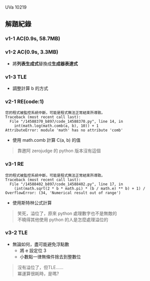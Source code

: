 UVa 10219

## 解題紀錄
### v1-1 AC(0.9s, 58.7MB)

### v1-2 AC(0.9s, 3.3MB)
- 將**列表生成式**替換成**生成器表達式**

### v1-3 TLE
- 調整計算 b 的方式

### v2-1 RE(code:1)
```text
您的程式被監控系統中斷，可能是程式無法正常結束所導致。
Traceback (most recent call last):
  File "/14588370_b897/code_14588370.py", line 14, in 
    int(math.log(math.comb(a, b), 10)) + 1
AttributeError: module 'math' has no attribute 'comb'
```
- 使用 math.comb 計算 C(a, b) 的值
> 靠邀阿 zerojudge 的 python 版本沒有這個

### v3-1 RE
```text
您的程式被監控系統中斷，可能是程式無法正常結束所導致。
Traceback (most recent call last):
  File "/14588402_b897/code_14588402.py", line 17, in 
    (int(math.sqrt(2 * b * math.pi) * (b / math.e) ** b) + 1) /
OverflowError: (34, 'Numerical result out of range')
```
- 使用斯特林公式計算
> 笑死，溢位了，原來 python 處理數字也不是無敵的<br>
> 不曉得其他使用 python 的人是怎麼處理溢位的

### v3-2 TLE
- 無論如何，盡可能避免浮點數
  - 將 e 設定位 3
  - 小數點一律無條件捨去到整數位
> 沒有溢位了，但TLE......<br>
> 冪運算很耗時，是嗎?
